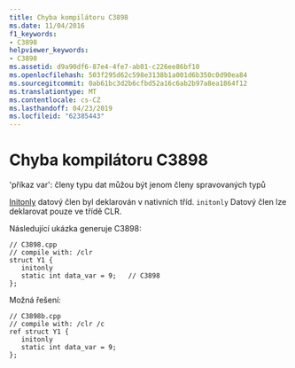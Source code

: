 ```yaml
---
title: Chyba kompilátoru C3898
ms.date: 11/04/2016
f1_keywords:
- C3898
helpviewer_keywords:
- C3898
ms.assetid: d9a90df6-87e4-4fe7-ab01-c226ee86bf10
ms.openlocfilehash: 503f295d62c598e3138b1a001d6b350c0d90ea84
ms.sourcegitcommit: 0ab61bc3d2b6cfbd52a16c6ab2b97a8ea1864f12
ms.translationtype: MT
ms.contentlocale: cs-CZ
ms.lasthandoff: 04/23/2019
ms.locfileid: "62385443"
---
```

# <a name="compiler-error-c3898"></a>Chyba kompilátoru C3898

'příkaz var': členy typu dat můžou být jenom členy spravovaných typů

[Initonly](../../dotnet/initonly-cpp-cli.md) datový člen byl deklarován v nativních tříd.  `initonly` Datový člen lze deklarovat pouze ve třídě CLR.

Následující ukázka generuje C3898:

```
// C3898.cpp
// compile with: /clr
struct Y1 {
   initonly
   static int data_var = 9;   // C3898
};
```

Možná řešení:

```
// C3898b.cpp
// compile with: /clr /c
ref struct Y1 {
   initonly
   static int data_var = 9;
};
```